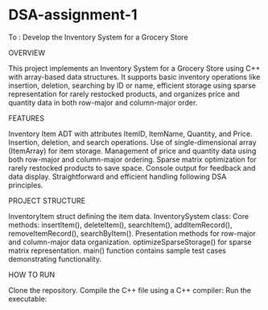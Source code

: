 # DSA-assignment-1
To : Develop the Inventory System for a Grocery  Store

OVERVIEW

This project implements an Inventory System for a Grocery Store using C++ with array-based data structures. It supports basic inventory operations like insertion, deletion, searching by ID or name, efficient storage using sparse representation for rarely restocked products, and organizes price and quantity data in both row-major and column-major order.

FEATURES

Inventory Item ADT with attributes ItemID, ItemName, Quantity, and Price.
Insertion, deletion, and search operations.
Use of single-dimensional array (ItemArray) for item storage.
Management of price and quantity data using both row-major and column-major ordering.
Sparse matrix optimization for rarely restocked products to save space.
Console output for feedback and data display.
Straightforward and efficient handling following DSA principles.

PROJECT  STRUCTURE


InventoryItem struct defining the item data.
InventorySystem class:
Core methods: insertItem(), deleteItem(), searchItem(), addItemRecord(), removeItemRecord(), searchByItem().
Presentation methods for row-major and column-major data organization.
optimizeSparseStorage() for sparse matrix representation.
main() function contains sample test cases demonstrating functionality.

HOW TO RUN 


Clone the repository.
Compile the C++ file using a C++ compiler:
Run the executable:

